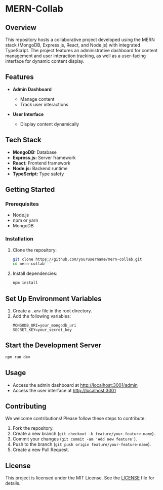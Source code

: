 # MERN-Collab

## Overview

This repository hosts a collaborative project developed using the MERN stack (MongoDB, Express.js, React, and Node.js) with integrated TypeScript. The project features an administrative dashboard for content management and user interaction tracking, as well as a user-facing interface for dynamic content display.

## Features

- **Admin Dashboard**
  - Manage content
  - Track user interactions

- **User Interface**
  - Display content dynamically

## Tech Stack

- **MongoDB:** Database
- **Express.js:** Server framework
- **React:** Frontend framework
- **Node.js:** Backend runtime
- **TypeScript:** Type safety

## Getting Started

### Prerequisites

- Node.js
- npm or yarn
- MongoDB

### Installation

1. Clone the repository:
   ```sh
   git clone https://github.com/yourusername/mern-collab.git
   cd mern-collab```

2. Install dependencies:
     ```sh
     npm install
     ```
## Set Up Environment Variables

1. Create a `.env` file in the root directory.
2. Add the following variables:
   ```env
   MONGODB_URI=your_mongodb_uri
   SECRET_KEY=your_secret_key
   ```

## Start the Development Server
  ```sh
  npm run dev
  ```
## Usage

- Access the admin dashboard at [http://localhost:3001/admin](http://localhost:3001/admin)
- Access the user interface at [http://localhost:3001](http://localhost:3001)

## Contributing

We welcome contributions! Please follow these steps to contribute:

1. Fork the repository.
2. Create a new branch (`git checkout -b feature/your-feature-name`).
3. Commit your changes (`git commit -am 'Add new feature'`).
4. Push to the branch (`git push origin feature/your-feature-name`).
5. Create a new Pull Request.

## License

This project is licensed under the MIT License. See the [LICENSE](LICENSE) file for details.


